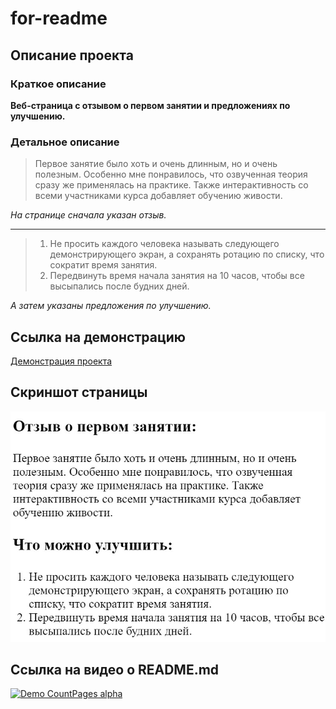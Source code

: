 # for-readme #
## Описание проекта ##
### Краткое описание ###
**Веб-страница с отзывом о первом занятии и предложениях по улучшению.**

### Детальное описание ###
> Первое занятие было хоть и очень длинным, но и очень полезным. Особенно мне понравилось, что озвученная теория сразу же применялась на практике. Также интерактивность со всеми участниками курса добавляет обучению живости.

*На странице сначала указан отзыв.*

---

> 1. Не просить каждого человека называть следующего демонстрирующего экран, а сохранять ротацию по списку, что сократит время занятия.
> 2. Передвинуть время начала занятия на 10 часов, чтобы все высыпались после будних дней.

*А затем указаны предложения по улучшению.*

## Ссылка на демонстрацию ##
[Демонстрация проекта](https://stackblitz.com/github/HunteRPVP/for-readme "Демо")

## Скриншот страницы ##
![Не загрузилось(](/123.jpg)

## Ссылка на видео о README.md ##
[![Demo CountPages alpha](https://j.gifs.com/QnYGGl.gif)](https://www.youtube.com/embed/26pHLqNmx3Q)
